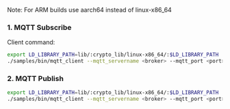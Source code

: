 Note: For ARM builds use aarch64 instead of linux-x86_64

### 1. MQTT Subscribe

Client command:
```bash
export LD_LIBRARY_PATH=lib/:crypto_lib/linux-x86_64/:$LD_LIBRARY_PATH
./samples/bin/mqtt_client --mqtt_servername <broker> --mqtt_port <port> --mqtt_client_id <client_id> --mqtt_sub_topic <topic>
```

### 2. MQTT Publish

```bash
export LD_LIBRARY_PATH=lib/:crypto_lib/linux-x86_64/:$LD_LIBRARY_PATH
./samples/bin/mqtt_client --mqtt_servername <broker> --mqtt_port <port> --mqtt_client_id <client_id> --mqtt_pub_topic <topic> --mqtt_pub_message <message>
```
